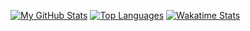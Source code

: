 [![My GitHub Stats](https://github-readme-stats.vercel.app/api?username=RocketSpot&show_icons=true&bg_color=DEG,#e96443,#904e95)](about:blank)
[![Top Languages](https://github-readme-stats.vercel.app/api/top-langs/?username=RocketSpot&show_icons=true&bg_color=DEG,#e96443,#904e95)](about:blank)
[![Wakatime Stats](https://github-readme-stats.vercel.app/api/wakatime?username=RocketSpot&show_icons=true&bg_color=DEG,#e96443,#904e95)](about:blank)


